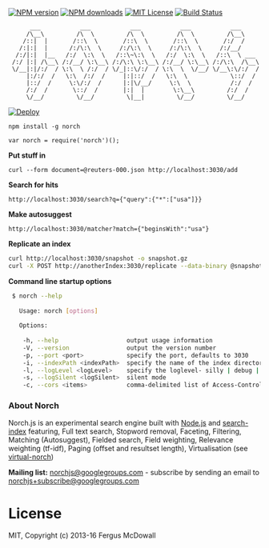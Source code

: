 [![NPM version][npm-version-image]][npm-url] [![NPM downloads][npm-downloads-image]][npm-url] [![MIT License][license-image]][license-url] [![Build Status][travis-image]][travis-url]

```
      ___           ___           ___           ___           ___      
     /\__\         /\  \         /\  \         /\  \         /\__\     
    /::|  |       /::\  \       /::\  \       /::\  \       /:/  /     
   /:|:|  |      /:/\:\  \     /:/\:\  \     /:/\:\  \     /:/__/      
  /:/|:|  |__   /:/  \:\  \   /::\~\:\  \   /:/  \:\  \   /::\  \ ___  
 /:/ |:| /\__\ /:/__/ \:\__\ /:/\:\ \:\__\ /:/__/ \:\__\ /:/\:\  /\__\ 
 \/__|:|/:/  / \:\  \ /:/  / \/_|::\/:/  / \:\  \  \/__/ \/__\:\/:/  / 
     |:/:/  /   \:\  /:/  /     |:|::/  /   \:\  \            \::/  /  
     |::/  /     \:\/:/  /      |:|\/__/     \:\  \           /:/  /   
     /:/  /       \::/  /       |:|  |        \:\__\         /:/  /    
     \/__/         \/__/         \|__|         \/__/         \/__/     

```

[![Deploy](https://www.herokucdn.com/deploy/button.png)](https://heroku.com/deploy)


`npm install -g norch`

`var norch = require('norch')();`

**Put stuff in**

`curl --form document=@reuters-000.json http://localhost:3030/add`

**Search for hits**

`http://localhost:3030/search?q={"query":{"*":["usa"]}}`

**Make autosuggest**

`http://localhost:3030/matcher?match={"beginsWith":"usa"}`

**Replicate an index**

```bash
curl http://localhost:3030/snapshot -o snapshot.gz
curl -X POST http://anotherIndex:3030/replicate --data-binary @snapshot.gz -H "Content-Type: application/gzip"
```

**Command line startup options**

```bash
 $ norch --help
 
   Usage: norch [options]
 
   Options:
 
    -h, --help                   output usage information
    -V, --version                output the version number
    -p, --port <port>            specify the port, defaults to 3030
    -i, --indexPath <indexPath>  specify the name of the index directory, defaults to norch-index
    -l, --logLevel <logLevel>    specify the loglevel- silly | debug | verbose | info | warn | error
    -s, --logSilent <logSilent>  silent mode
    -c, --cors <items>           comma-delimited list of Access-Control-Allow-Origin addresses in the form of "http(s)://hostname:port" (or "*")
 ```


### About Norch

Norch.js is an experimental search engine built with [Node.js](http://nodejs.org/) and
[search-index](https://github.com/fergiemcdowall/search-index)
featuring, Full text search, Stopword removal, Faceting, Filtering,
Matching (Autosuggest), Fielded search, Field weighting, Relevance
weighting (tf-idf), Paging (offset and resultset length),
Virtualisation (see
[virtual-norch](https://github.com/fergiemcdowall/virtual-norch))


**Mailing list:** norchjs@googlegroups.com - subscribe by sending an email to norchjs+subscribe@googlegroups.com


# License

MIT, Copyright (c) 2013-16 Fergus McDowall


[license-image]: http://img.shields.io/badge/license-MIT-blue.svg?style=flat
[license-url]: https://github.com/fergiemcdowall/norch/blob/master/README.md#license

[npm-url]: https://npmjs.org/package/norch
[npm-version-image]: http://img.shields.io/npm/v/norch.svg?style=flat
[npm-downloads-image]: http://img.shields.io/npm/dm/norch.svg?style=flat

[travis-url]: http://travis-ci.org/fergiemcdowall/norch
[travis-image]: http://img.shields.io/travis/fergiemcdowall/norch.svg?style=flat
